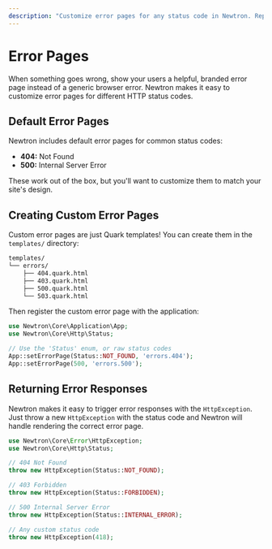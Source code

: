 ```yaml
---
description: "Customize error pages for any status code in Newtron. Replace generic browser errors with branded pages that help users."
---
```


# Error Pages

When something goes wrong, show your users a helpful, branded error page instead of a generic browser error. Newtron makes it easy to customize error pages for different HTTP status codes.

## Default Error Pages

Newtron includes default error pages for common status codes:

- **404:** Not Found
- **500:** Internal Server Error

These work out of the box, but you'll want to customize them to match your site's design.

## Creating Custom Error Pages

Custom error pages are just Quark templates! You can create them in the `templates/` directory:

```bash
templates/
└── errors/
    ├── 404.quark.html
    ├── 403.quark.html
    ├── 500.quark.html
    └── 503.quark.html
```

Then register the custom error page with the application:

```php
use Newtron\Core\Application\App;
use Newtron\Core\Http\Status;

// Use the 'Status' enum, or raw status codes
App::setErrorPage(Status::NOT_FOUND, 'errors.404');
App::setErrorPage(500, 'errors.500');
```

## Returning Error Responses

Newtron makes it easy to trigger error responses with the `HttpException`. Just throw a new `HttpException` with the status code and Newtron will handle rendering the correct error page.

```php
use Newtron\Core\Error\HttpException;
use Newtron\Core\Http\Status;

// 404 Not Found
throw new HttpException(Status::NOT_FOUND);

// 403 Forbidden
throw new HttpException(Status::FORBIDDEN);

// 500 Internal Server Error
throw new HttpException(Status::INTERNAL_ERROR);

// Any custom status code
throw new HttpException(418);
```
